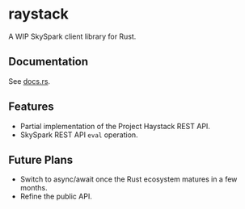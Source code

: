 # raystack

A WIP SkySpark client library for Rust.

## Documentation
See [docs.rs](https://docs.rs/raystack/0.1.0/raystack/).

## Features
* Partial implementation of the Project Haystack REST API.
* SkySpark REST API `eval` operation.

## Future Plans
* Switch to async/await once the Rust ecosystem matures in a few months.
* Refine the public API.